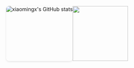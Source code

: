 

<div style="display: flex;">
    <img src="https://github-readme-stats.vercel.app/api?username=Manato-K&show_icons=true&theme=gruvbox&count_private=true" alt="xiaomingx's GitHub stats" style="max-width: 400px; border-radius: 8px; box-shadow: 0 2px 5px rgba(0, 0, 0, 0.1);"/>
    <img align="center" height="150em" src="https://github-readme-stats.vercel.app/api/top-langs/?username=Manato-K&layout=compact&theme=transparent"/>
</div>

